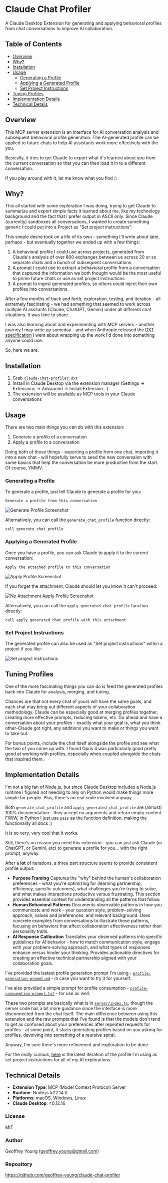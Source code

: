 # Claude Chat Profiler

A Claude Desktop Extension for generating and applying behavioral profiles from chat conversations to improve AI collaboration.

## Table of Contents

- [Overview](#overview)
- [Why?](#why)
- [Installation](#installation)
- [Usage](#usage)
  - [Generating a Profile](#generating-a-profile)
  - [Applying a Generated Profile](#applying-a-generated-profile)
  - [Set Project Instructions](#set-project-instructions)
- [Tuning Profiles](#tuning-profiles)
- [Implementation Details](#implementation-details)
- [Technical Details](#technical-details)

## Overview

This MCP server extension is an interface for AI conversation analysis and subsequent behavioral profile generation. The AI-generated profile can be applied to future chats to help AI assistants work more effectively with the you.

Basically, it tries to get Claude to export what it's learned about you from the current conversation so that you can then load it in to a different conversation.

If you play around with it, let me know what you find :)

## Why?

This all started with some exploration I was doing, trying to get Claude to summarize and export simple facts it learned about me, like my technology background and the fact that I prefer output in ASCII only.  Since Claude (currently) sandboxes all conversations, I wanted to create something generic I could put into a Project as "Set project instructions":

This simple desire took on a life of its own - something I'll write about later, perhaps - but eventually together we ended up with a few things:
1. A behavioral profile I could use across projects, generated from Claude's analysis of over 800 exchanges between us across 20 or so separate chats and a bunch of subsequent conversations.
2. A prompt I could use to extract a behavioral profile from a conversation that captured the information we both thought would be the most useful to prime future chats or use as set project instructions.
3. A prompt to ingest generated profiles, so others could inject their own profiles into conversations.

After a few months of back and forth, exploration, testing, and iteration - all extremely fascinating - we had something that seemed to work across multiple AI assitants (Claude, ChatGPT, Gemini) under all different chat situations.  It was time to share.

I was also learning about and experimenting with MCP servers - another journey I may write up someday - and when Anthropic released the [DXT specification](https://github.com/anthropics/dxt) I went about wrapping up the work I'd done into something anyone could use.

So, here we are.

## Installation

1. Grab [`claude-chat-profiler.dxt`](https://github.com/geoffrey-young/claude-chat-profiler/blob/main/claude-chat-profiler.dxt)
2. Install in Claude Desktop via the extension manager (Settings -> Extensions -> Advanced -> Install Extension...)
3. The extension will be available as MCP tools in your Claude conversations

## Usage

There are two main things you can do with this extension:

1. Generate a profile of a conversation
2. Apply a profile to a conversation

Doing both of those things - exporting a profile from one chat, importing it into a new chat - will hopefully serve to seed the new conversaion with some basics that help the conversation be more productive from the start.  Of course, YMMV.

### Generating a Profile

To generate a profile, just tell Claude to generate a profile for you:

```shell
Generate a profile from this conversation
```

![Generate Profile Screenshot](assets/screenshot-generate-50p.png)
  
Alternatively, you can call the `generate_chat_profile` function directly:

```shell
call generate_chat_profile
```

### Applying a Generated Profile

Once you have a profile, you can ask Claude to apply it to the current conversation:

```
Apply the attached profile to this conversation
```

![Apply Profile Screenshot](assets/screenshot-apply-50p.png)

If you forget the attachment, Claude should let you know it can't proceed:

![No Attachment Apply Profile Screenshot](assets/screenshot-apply-with-no-attachment-50p.png)

Alternatively, you can call the `apply_generated_chat_profile` function directly:

```shell
call apply_generated_chat_profile with this attachment
```

### Set Project Instructions

The generated profile can also be used as "Set project instructions" within a project if you like:

![Set project instructions](assets/screenshot-set-project-instructions-50p.png)


## Tuning Profiles

One of the more fascinating things you can do is feed the generated profiles back into Claude for analysis, merging, and tuning.

Chances are that not every chat of yours will have the same goals, and each chat may bring out different aspects of your collaboration methodology.  Claude can be especially good at merging profiles together, creating more effective prompts, reducing tokens, etc.  Go ahead and have a conversation about your profiles - exactly what your goal is, what you think other-Claude got right, any additions you want to make or things you want to take out. 

For bonus points, include the chat itself alongside the profile and see what the two of you come up with.  I found Opus 4 was particularly good pretty good at working with profiles, especially when coupled alongside the chats that inspired them.

## Implementation Details

I'm not a big fan of Node.js, but since Claude Desktop includes a Node.js runtime I figured not needing to rely on Python would make things more simple for people.  Plus, there's no real code involved anyway...

Both `generate_chat_profile` and `apply_generated_chat_profile` are (almost) 100% documentation - they accept no arguments and return empty content.  FWIW, in Python I just use `pass` as the function definition, making the functionality all docs :) 

It is so very, very cool that it works.

Still, there's no reason you need this extension - you can just ask Claude (or ChatGPT, or Gemini, etc) to generate a profile for you... with the right prompt, anyway.

After a **lot** of iterations, a three part structure seems to provide consistent profile output:

- **Purpose Framing** Captures the "why" behind the human's collaboration preferences - what you're optimizing for (learning partnership, efficiency, specific outcomes), what challenges you're trying to solve, and what makes interactions productive versus frustrating. This section provides essential context for understanding all the patterns that follow.
- **Human Behavioral Patterns** Documents observable patterns in how you communicate and work - your question style, problem-solving approach, values and preferences, and relevant background. Uses concrete examples from conversations to illustrate these patterns, focusing on behaviors that affect collaboration effectiveness rather than personality traits.
- **AI Response Calibration** Translates your observed patterns into specific guidelines for AI behavior - how to match communication style, engage with your  problem-solving approach, and what types of responses enhance versus hinder your thinking. Provides actionable directives for creating an effective technical partnership aligned with your collaboration goals.

I've provided the lastest profile generation prompt I'm using - [`profile-generation-prompt.md`](assets/profile-generation-prompt.md) - in case you want to try it for yourself.

I've also provided a simple prompt for profile consumption - [`profile-consumption-prompt.txt`](assets/profile-consumption-prompt.txt) - for use as well.

These two prompts are basically what is in [`server/index.ts`](server/index.ts), though the server code has a bit more guidance since the interface is more disconnected from the chat itself.  The main difference between using this extension and the raw prompts that I've found is that the models don't tend to get as confused about your preferences after repeated requests for profiles - at some point, it starts generating profiles based on you asking for profiles, devolving into something of a reursive spiral.

Anyway, I'm sure there's more refinement and exploration to be done.

For the *really* curious, [here](assets/geoffs-set_project_instructions.md) is the latest iteration of the profile I'm using as set project instructions for all of my AI explorations.

## Technical Details

- **Extension Type**: MCP (Model Context Protocol) Server
- **Runtime**: Node.js ≥22.14.0
- **Platforms**: macOS, Windows, Linux
- **Claude Desktop**: ≥0.12.16

### License

MIT

### Author

Geoffrey Young (geoffrey.young@gmail.com)

### Repository

https://github.com/geoffrey-young/claude-chat-profiler
